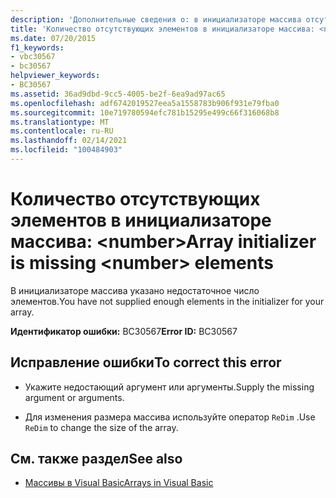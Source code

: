 ```yaml
---
description: 'Дополнительные сведения о: в инициализаторе массива отсутствуют <number> элементы'
title: 'Количество отсутствующих элементов в инициализаторе массива: <number>'
ms.date: 07/20/2015
f1_keywords:
- vbc30567
- bc30567
helpviewer_keywords:
- BC30567
ms.assetid: 36ad9dbd-9cc5-4005-be2f-6ea9ad97ac65
ms.openlocfilehash: adf6742019527eea5a1558783b906f931e79fba0
ms.sourcegitcommit: 10e719780594efc781b15295e499c66f316068b8
ms.translationtype: MT
ms.contentlocale: ru-RU
ms.lasthandoff: 02/14/2021
ms.locfileid: "100484903"
---
```

# <a name="array-initializer-is-missing-number-elements"></a><span data-ttu-id="2b533-103">Количество отсутствующих элементов в инициализаторе массива: \<number></span><span class="sxs-lookup"><span data-stu-id="2b533-103">Array initializer is missing \<number> elements</span></span>

<span data-ttu-id="2b533-104">В инициализаторе массива указано недостаточное число элементов.</span><span class="sxs-lookup"><span data-stu-id="2b533-104">You have not supplied enough elements in the initializer for your array.</span></span>  
  
 <span data-ttu-id="2b533-105">**Идентификатор ошибки:** BC30567</span><span class="sxs-lookup"><span data-stu-id="2b533-105">**Error ID:** BC30567</span></span>  
  
## <a name="to-correct-this-error"></a><span data-ttu-id="2b533-106">Исправление ошибки</span><span class="sxs-lookup"><span data-stu-id="2b533-106">To correct this error</span></span>  
  
- <span data-ttu-id="2b533-107">Укажите недостающий аргумент или аргументы.</span><span class="sxs-lookup"><span data-stu-id="2b533-107">Supply the missing argument or arguments.</span></span>  
  
- <span data-ttu-id="2b533-108">Для изменения размера массива используйте оператор `ReDim` .</span><span class="sxs-lookup"><span data-stu-id="2b533-108">Use `ReDim` to change the size of the array.</span></span>  
  
## <a name="see-also"></a><span data-ttu-id="2b533-109">См. также раздел</span><span class="sxs-lookup"><span data-stu-id="2b533-109">See also</span></span>

- [<span data-ttu-id="2b533-110">Массивы в Visual Basic</span><span class="sxs-lookup"><span data-stu-id="2b533-110">Arrays in Visual Basic</span></span>](../programming-guide/language-features/arrays/index.md)
